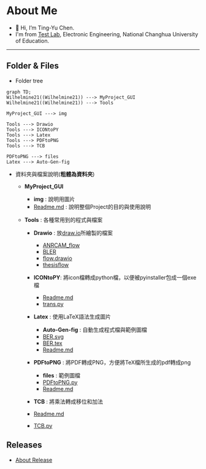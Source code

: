 # About Me
- 👋 Hi, I’m Ting-Yu Chen.
- I'm from [Test Lab](http://testlab.ncue.edu.tw/tch/), Electronic Engineering, National Changhua University of Education.
---
## Folder & Files
* Folder tree
```mermaid
graph TD;
Wilhelmine21((Wilhelmine21)) ---> MyProject_GUI
Wilhelmine21((Wilhelmine21)) ---> Tools

MyProject_GUI ---> img

Tools ---> Drawio
Tools ---> ICONtoPY
Tools ---> Latex
Tools ---> PDFtoPNG
Tools ---> TCB

PDFtoPNG ---> files
Latex ---> Auto-Gen-fig
```

*  資料夾與檔案說明(**粗體為資料夾**)

	*   **MyProject_GUI**
		*   **img** : 說明用圖片
		*  [Readme.md](https://github.com/Wilhelmine21/Wilhelmine21/blob/main/MyProject_GUI/Readme.md "Readme.md") : 說明整個Project的目的與使用說明
		
	*   **Tools** : 各種常用到的程式與檔案
		*   **Drawio** : 放[draw.io](https://app.diagrams.net/)所繪製的檔案
			*   [ANRCAM_flow](https://github.com/Wilhelmine21/Wilhelmine21/blob/main/Tools/Drawio/ANRCAM_flow "ANRCAM_flow")
			*   [BLER](https://github.com/Wilhelmine21/Wilhelmine21/blob/main/Tools/Drawio/BLER "BLER")
			*   [flow.drawio](https://github.com/Wilhelmine21/Wilhelmine21/blob/main/Tools/Drawio/flow.drawio "flow.drawio")
			*   [thesisflow](https://github.com/Wilhelmine21/Wilhelmine21/blob/main/Tools/Drawio/thesisflow "thesisflow")
		*   **ICONtoPY**: 將icon檔轉成python檔，以便被pyinstaller包成一個exe檔
			*   [Readme.md](https://github.com/Wilhelmine21/Wilhelmine21/blob/main/Tools/ICONtoPy/Readme.md "Readme.md")
			*   [trans.py](https://github.com/Wilhelmine21/Wilhelmine21/blob/main/Tools/ICONtoPy/trans.py "trans.py")
		*   **Latex** : 使用LaTeX語法生成圖片
			*   **Auto-Gen-fig** : 自動生成程式檔與範例圖檔
			*   [BER.svg](https://github.com/Wilhelmine21/Wilhelmine21/blob/main/Tools/Latex/BER.svg "BER.svg")
			*   [BER.tex](https://github.com/Wilhelmine21/Wilhelmine21/blob/main/Tools/Latex/BER.tex "BER.tex")
			*   [Readme.md](https://github.com/Wilhelmine21/Wilhelmine21/blob/main/Tools/Latex/Readme.md "Readme.md")
			
		*   **PDFtoPNG** : 將PDF轉成PNG，方便將TeX檔所生成的pdf轉成png
			*   **files** : 範例圖檔
			*   [PDFtoPNG.py](https://github.com/Wilhelmine21/Wilhelmine21/blob/main/Tools/PDFtoPNG/PDFtoPNG.py "PDFtoPNG.py")
			*   [Readme.md](https://github.com/Wilhelmine21/Wilhelmine21/blob/main/Tools/PDFtoPNG/Readme.md "Readme.md")
			
		*   **TCB** : 將乘法轉成移位和加法
		*   [Readme.md](https://github.com/Wilhelmine21/Wilhelmine21/blob/main/Tools/TCB/Readme.md "Readme.md")
		*   [TCB.py](https://github.com/Wilhelmine21/Wilhelmine21/blob/main/Tools/TCB/TCB.py "TCB.py")

## Releases
* [About Release](https://github.com/Wilhelmine21/Wilhelmine21/blob/main/MyProject_GUI/Releases(GUI).md#releases)
